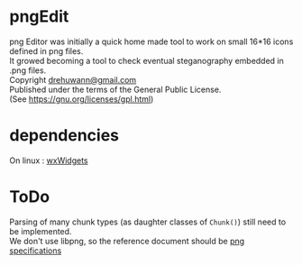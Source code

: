 # pngEdit
png Editor was initially a quick home made tool to work on small 16*16 icons defined in png files.<br>
It growed becoming a tool to check eventual steganography embedded in .png files.<br>
Copyright drehuwann@gmail.com<br>
Published under the terms of the General Public License.<br>
(See https://gnu.org/licenses/gpl.html)<br>
# dependencies
On linux : [wxWidgets](https://github.com/wxWidgets/wxWidgets)<br>
# ToDo
Parsing of many chunk types (as daughter classes of <code>Chunk()</code>) still need to be implemented.<br>
We don't use libpng, so the reference document should be [png specifications](https://www.w3.org/TR/png-3)<br>
